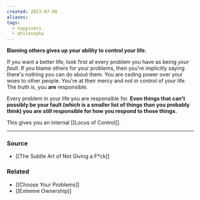 ```yaml
---
created: 2023-07-08
aliases: 
tags:
  - happiness
  - philosophy
---
```

**Blaming others gives up your ability to control your life.**

If you want a better life, look first at every problem you have as being *your fault*. If you blame others for your problems, then you're implicitly saying there's nothing you can do about them. You are ceding power over your woes to other people. You're at their mercy and not in control of your life. The truth is, you **are** responsible.

Every problem in your life you are responsible for. **Even things that can't possibly be your fault (which is a smaller list of things than you probably think) you are *still* responsible for how you respond to those things.**

This gives you an internal [[Locus of Control]].

****
### Source
- [[The Subtle Art of Not Giving a F*ck]]

### Related
- [[Choose Your Problems]]
- [[Extreme Ownership]]